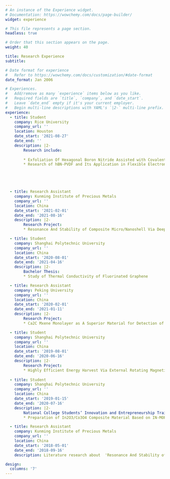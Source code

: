 ```yaml
---
# An instance of the Experience widget.
# Documentation: https://wowchemy.com/docs/page-builder/
widget: experience

# This file represents a page section.
headless: true

# Order that this section appears on the page.
weight: 40

title: Research Experience
subtitle:

# Date format for experience
#   Refer to https://wowchemy.com/docs/customization/#date-format
date_format: Jan 2006

# Experiences.
#   Add/remove as many `experience` items below as you like.
#   Required fields are `title`, `company`, and `date_start`.
#   Leave `date_end` empty if it's your current employer.
#   Begin multi-line descriptions with YAML's `|2-` multi-line prefix.
experience:
  - title: Student
    company: Rice University
    company_url: ''
    location: Houston
    date_start: '2021-08-27'
    date_end: ''
    description: |2-
        Research include:
        
        * Exfoliation Of Hexagonal Boron Nitride Assisted with Covalent Organic Frameworks by Ball-Milling
        * Research of hBN-PVDF and Its Application in Flexible Electronic Devices Substrate
        




  - title: Research Assistant
    company: Kunming Institute of Precious Metals
    company_url: ''
    location: China
    date_start: '2021-02-01'
    date_end: '2021-08-16'
    description: |2-
        Research Project:
        * Resonance And Stability of Composite Micro/Nanoshell Via Deep Neural Network Trained by Adaptive Momentum-Based Approach

  - title: Student
    company: Shanghai Polytechnic University  
    company_url: ''
    location: China
    date_start: '2020-08-01'
    date_end: '2021-04-16'
    description: |2-
        Bachelor Thesis:
        * Study of Thermal Conductivity of Fluorinated Graphene

  - title: Research Assistant
    company: Peking University  
    company_url: ''
    location: China
    date_start: '2020-02-01'
    date_end: '2021-01-11'
    description: |2-
        Research Project:
        * Ca2C Mxene Monolayer as A Superior Material for Detection of Toxic Pnictogen Hydrides

  - title: Student
    company: Shanghai Polytechnic University  
    company_url: ''
    location: China
    date_start: '2019-08-01'
    date_end: '2020-06-16'
    description: |2-
        Research Project:
        * Highly Efficient Energy Harvest Via External Rotating Magnetic Field for Oil Based Nanofluid Direct Absorption Solar Collector
  
  - title: Student
    company: Shanghai Polytechnic University  
    company_url: ''
    location: China
    date_start: '2019-01-15'
    date_end: '2020-07-16'
    description: |2-
        National College Students’ Innovation and Entrepreneurship Training Program:
        * Preparation of In2O3/Co3O4 Composite Material Based on IN-MOF Material and Research on Its Gas Sensitivity

  - title: Research Assistant
    company: Kunming Institute of Precious Metals
    company_url: ''
    location: China
    date_start: '2018-05-01'
    date_end: '2018-09-16'
    description: Literature research about  'Resonance And Stability of Composite Micro/Nanoshell Via Deep Neural Network Trained by Adaptive Momentum-Based Approach'

design:
  columns: '7'
---
```


